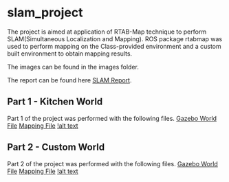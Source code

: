 # slam_project

The project is aimed at application of RTAB-Map technique to perform SLAM(Simultaneous Localization and Mapping). ROS package rtabmap was used to perform mapping on the Class-provided environment and a custom built environment to obtain mapping results.

The images can be found in the images folder.

The report can be found here [SLAM Report](report/main.pdf).

## Part 1 - Kitchen World
Part 1 of the project was performed with the following files.
[Gazebo World File](worlds/kitchen_dining.world)
[Mapping File](launch/mapping.launch)
[!alt text](https://raw.githubusercontent.com/priteshgudge/slam_project/master/images/initial_setup1.png "SLAM Implementation Setup")

## Part 2 - Custom World
Part 2 of the project was performed with the following files.
[Gazebo World File](worlds/layout2.world)
[Mapping File](launch/mapping2.launch)
[!alt text](https://raw.githubusercontent.com/priteshgudge/slam_project/master/images/part2/2_start.png "SLAM Implementation Setup")

